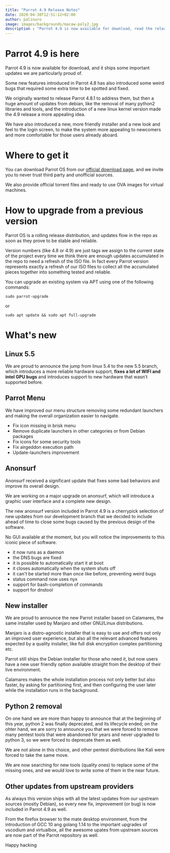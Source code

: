 ```yaml
---
title: "Parrot 4.9 Release Notes"
date: 2020-04-30T12:51:12+02:00
author: palinuro
image: images/backgrounds/macaw-poly2.jpg
description : "Parrot 4.9 is now available for download, read the release notes"
---
```


# Parrot 4.9 is here

Parrot 4.9 is now available for download, and it ships some important updates we are particularly proud of.

Some new features introduced in Parrot 4.8 has also introduced some weird bugs that required some extra time to be spotted and fixed.

We originally wanted to release Parrot 4.8.1 to address them, but then a huge amount of updates from debian, like the removal of many python2 libraries and tools, and the introduction of a new linux kernel version made the 4.9 release a more appealing idea.

We have also introduced a new, more friendly installer and a new look and feel to the login screen, to make the system more appealing to newcomers and more comfortable for those users already aboard.

# Where to get it

You can download Parrot OS from our [official download page](https://parrotsec.org/download), and we invite you to never trust third party and unofficial sources.

We also provide official torrent files and ready to use OVA images for virtual machines.

# How to upgrade from a previous version

Parrot OS is a rolling release distribution, and updates flow in the repo as soon as they prove to be stable and reliable.

Version numbers (like 4.8 or 4.9) are just tags we assign to the current state of the project every time we think there are enough updates accumulated in the repo to need a refresh of the ISO file. In fact every Parrot version represents exactly a refresh of our ISO files to collect all the accumulated pieces together into something tested and reliable.

You can upgrade an existing system via APT using one of the following commands:

`sudo parrot-upgrade`

or

`sudo apt update && sudo apt full-upgrade`


# What's new

## Linux 5.5

We are proud to announce the jump from linux 5.4 to the new 5.5 branch, which introduces a more reliable hardware support, **fixes a lot of WIFI and intel GPU bugs** and introduces support to new hardware that wasn't supported before.

## Parrot Menu

We have improved our menu structure removing some redundant launchers and making the overall organization easier to navigate.

* Fix icon missing in brisk menu
* Remove duplicate launchers in other categories or from Debian packages
* Fix icons for some security tools
* Fix airgeddon execution path
* Update-launchers improvement

## Anonsurf

Anonsurf received a significant update that fixes some bad behaviors and improve its overall design.

We are working on a major upgrade on anonsurf, which will introduce a graphic user interface and a complete new design.

The new anonsurf version included in Parrot 4.9 is a cherrypick selection of new updates from our development branch that we decided to include ahead of time to close some bugs caused by the previous design of the software.

No GUI available at the moment, but you will notice the improvements to this iconic piece of software.

* it now runs as a daemon
* the DNS bugs are fixed
* it is possible to automatically start it at boot
* it closes automatically when the system shuts off
* it can't be started more than once like before, preventing weird bugs
* status command now uses nyx
* support for bash-completion of commands
* support for dnstool


## New installer

We are proud to announce the new Parrot installer based on Calamares, the same installer used by Manjaro and other GNU/Linux distributions.

Manjaro is a distro-agnostic installer that is easy to use and offers not only an improved user experience, but also all the relevant advanced features expected by a quality installer, like full disk encryption complex partitioning etc.

Parrot still ships the Debian installer for those who need it, but now users have a new user friendly option available straight from the desktop of their live environment.

Calamares makes the whole installation process not only better but also faster, by asking for partitioning first, and then configuring the user later while the installation runs in the background.


## Python 2 removal

On one hand we are more than happy to announce that at the beginning of this year, python 2 was finally deprecated, and its lifecycle ended; on the ohter hand, we are sorry to announce you that we were forced to remove many pentest tools that were abandoned for years and never upgraded to python 3, so we were forced to deprecate them as well.

We are not alone in this choice, and other pentest distributions like Kali were forced to take the same move.

We are now searching for new tools (quality ones) to replace some of the missing ones, and we would love to write some of them in the near future.

## Other updates from upstream providers

As always this version ships with all the latest updates from our upstream sources (mostly Debian), so every new fix, improvement (or bug) is now included in Parrot 4.9 as well.

From the firefox browser to the mate desktop environment, from the introduction of GCC 10 ang golang 1.14 to the important upgrades of vscodium and virtualbox, all the awesome upates from upstream sources are now part of the Parrot repository as well.







Happy hacking
